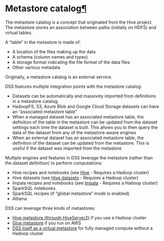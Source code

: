 Metastore catalog[¶](#metastore-catalog "Permalink to this heading")
====================================================================


The metastore catalog is a concept that originated from the Hive project. The metastore stores an association between paths (initially on HDFS) and virtual tables.


A “table” in the metastore is made of:


* A location of the files making up the data
* A schema (column names and types)
* A storage format indicating the file format of the data files
* Other various metadata


Originally, a metastore catalog is an external service.


DSS features multiple integration points with the metastore catalog:


* Datasets can be automatically and massively imported from definitions in a metastore catalog.
* HadoopFS, S3, Azure Blob and Google Cloud Storage datasets can have an “associated metastore table”
* When a managed dataset has an associated metastore table, the definition of the table in the metastore can be updated from the dataset settings each time the dataset is built. This allows you to then query the data of the dataset from any of the metastore\-aware engines
* When an external dataset has an associated metastore table, the definition of the dataset can be updated from the metastore. This is useful if the dataset was imported from the metastore


Multiple engines and features in DSS leverage the metastore (rather than the dataset definition) to perform computations:


* Hive recipes and notebooks (see [Hive](../hadoop/hive.html) \- Requires a Hadoop cluster)
* Hive datasets (see [Hive datasets](../hadoop/hive-dataset.html) \- Requires a Hadoop cluster)
* Impala recipes and notebooks (see [Impala](../hadoop/impala.html) \- Requires a Hadoop cluster)
* SparkSQL notebooks
* SparkSQL recipes (if “global metastore” mode is enabled)
* Athena


DSS can leverage three kinds of metastores:


* [Hive metastore (through HiveServer2\)](hive-metastore.html) if you use a Hadoop cluster
* [Glue metastore](glue-metastore.html) if you run on AWS
* [DSS itself as a virtual metastore](dss-metastore.html) for fully managed compute without a Hadoop cluster